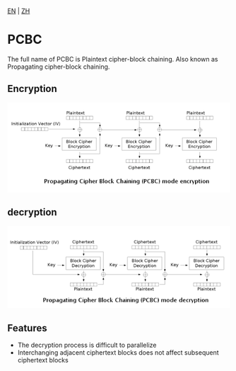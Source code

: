 [EN](./pcbc.md) | [ZH](./pcbc-zh.md)
# PCBC



The full name of PCBC is Plaintext cipher-block chaining. Also known as Propagating cipher-block chaining.


## Encryption


![](./figure/pcbc_encryption.png)



## decryption


![](./figure/pcbc_decryption.png)



## Features


- The decryption process is difficult to parallelize
- Interchanging adjacent ciphertext blocks does not affect subsequent ciphertext blocks